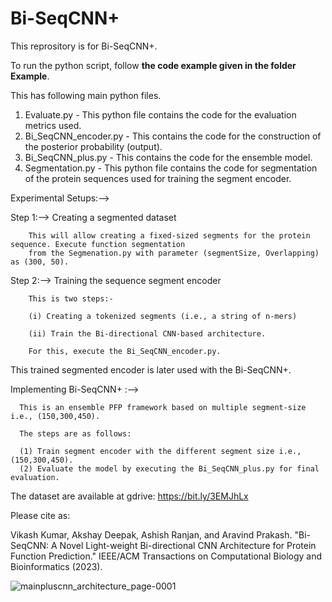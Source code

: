 # Bi-SeqCNN+

This reprository is for Bi-SeqCNN+.

To run the python script, follow **the code example given in the folder Example**.


This has following main python files.


  1. Evaluate.py - This python file contains the code for the evaluation metrics used.
  2. Bi_SeqCNN_encoder.py - This contains the code for the construction of the posterior probability (output).
  3. Bi_SeqCNN_plus.py - This contains the code for the ensemble model.
  4. Segmentation.py - This python file contains the code for segmentation of the protein sequences used for training the segment encoder.


Experimental Setups:-->

Step 1:--> Creating a segmented dataset

        This will allow creating a fixed-sized segments for the protein sequence. Execute function segmentation 
        from the Segmenation.py with parameter (segmentSize, Overlapping) as (300, 50).
        
Step 2:--> Training the sequence segment encoder

        This is two steps:-
        
        (i) Creating a tokenized segments (i.e., a string of n-mers)
        
        (ii) Train the Bi-directional CNN-based architecture.
        
        For this, execute the Bi_SeqCNN_encoder.py.

This trained segmented encoder is later used with the Bi-SeqCNN+.


Implementing Bi-SeqCNN+ :-->


      This is an ensemble PFP framework based on multiple segment-size i.e., (150,300,450).

      The steps are as follows:

      (1) Train segment encoder with the different segment size i.e., (150,300,450).
      (2) Evaluate the model by executing the Bi_SeqCNN_plus.py for final evaluation.


The dataset are available at gdrive: https://bit.ly/3EMJhLx

Please cite as:

Vikash Kumar, Akshay Deepak, Ashish Ranjan, and Aravind Prakash. "Bi-SeqCNN: A Novel Light-weight Bi-directional CNN Architecture for Protein Function Prediction." IEEE/ACM Transactions on Computational Biology 
and Bioinformatics (2023).


![mainpluscnn_architecture_page-0001](https://github.com/Vikash9n/Lite_SeqCNN/assets/85949447/4be41a0f-adac-4738-83c9-c3cbcf32bce6)

